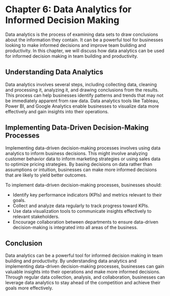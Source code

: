 Chapter 6: Data Analytics for Informed Decision Making
======================================================

Data analytics is the process of examining data sets to draw conclusions about the information they contain. It can be a powerful tool for businesses looking to make informed decisions and improve team building and productivity. In this chapter, we will discuss how data analytics can be used for informed decision making in team building and productivity.

Understanding Data Analytics
----------------------------

Data analytics involves several steps, including collecting data, cleaning and processing it, analyzing it, and drawing conclusions from the results. This process can help businesses identify patterns and trends that may not be immediately apparent from raw data. Data analytics tools like Tableau, Power BI, and Google Analytics enable businesses to visualize data more effectively and gain insights into their operations.

Implementing Data-Driven Decision-Making Processes
--------------------------------------------------

Implementing data-driven decision-making processes involves using data analytics to inform business decisions. This might involve analyzing customer behavior data to inform marketing strategies or using sales data to optimize pricing strategies. By basing decisions on data rather than assumptions or intuition, businesses can make more informed decisions that are likely to yield better outcomes.

To implement data-driven decision-making processes, businesses should:

* Identify key performance indicators (KPIs) and metrics relevant to their goals.
* Collect and analyze data regularly to track progress toward KPIs.
* Use data visualization tools to communicate insights effectively to relevant stakeholders.
* Encourage collaboration between departments to ensure data-driven decision-making is integrated into all areas of the business.

Conclusion
----------

Data analytics can be a powerful tool for informed decision making in team building and productivity. By understanding data analytics and implementing data-driven decision-making processes, businesses can gain valuable insights into their operations and make more informed decisions. Through regular data collection, analysis, and collaboration, businesses can leverage data analytics to stay ahead of the competition and achieve their goals more effectively.
